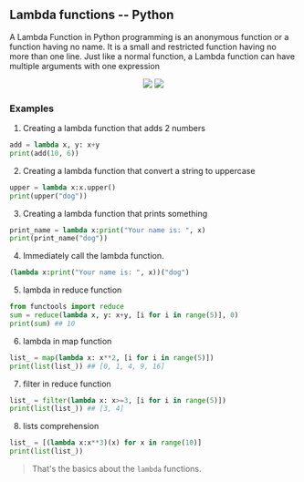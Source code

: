 ## Lambda functions -- Python
A Lambda Function in Python programming is an anonymous function or a function having no name. 
It is a small and restricted function having no more than one line. Just like a normal function, a 
Lambda function can have multiple arguments with one expression

<p align="center">
  <img src="https://img.shields.io/static/v1?label=language&message=python&color=green"/>
 <img src="https://img.shields.io/static/v1?label=packege&message=functtools&color=red"/>
</p>

### Examples

1. Creating a lambda function that adds 2 numbers
````python
add = lambda x, y: x+y
print(add(10, 6))
````

2. Creating a lambda function that convert a string to uppercase
````python
upper = lambda x:x.upper()
print(upper("dog"))
````

3. Creating a lambda function that prints something
```python
print_name = lambda x:print("Your name is: ", x)
print(print_name("dog"))
```

4. Immediately call the lambda function.
````python
(lambda x:print("Your name is: ", x))("dog")
````

5. lambda in reduce function
````python
from functools import reduce
sum = reduce(lambda x, y: x+y, [i for i in range(5)], 0)
print(sum) ## 10
````

6. lambda in map function
````python
list_ = map(lambda x: x**2, [i for i in range(5)])
print(list(list_)) ## [0, 1, 4, 9, 16]
````

7. filter in reduce function
````python
list_ = filter(lambda x: x>=3, [i for i in range(5)])
print(list(list_)) ## [3, 4]

````
8. lists comprehension
````python
list_ = [(lambda x:x**3)(x) for x in range(10)]
print(list(list_))
````

> That's the basics about the ``lambda`` functions.